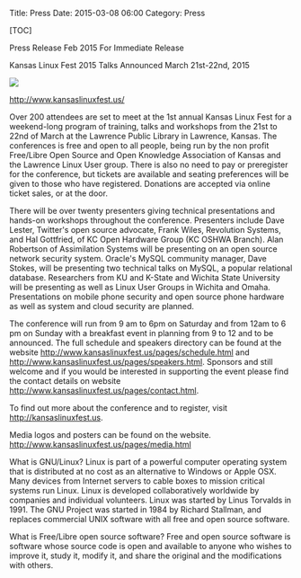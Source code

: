 Title: Press
Date: 2015-03-08 06:00
Category: Press

[TOC]

Press Release Feb 2015
For Immediate Release

Kansas Linux Fest 2015 Talks Announced
March 21st-22nd, 2015

![](http://www.kansaslinuxfest.us/images/klf15logo_twitter_white.png)

http://www.kansaslinuxfest.us/

Over 200 attendees are set to meet at the 1st annual Kansas Linux Fest for a weekend-long program of training, talks and workshops from the 21st to 22nd of March at the Lawrence Public Library in Lawrence, Kansas. The conferences is free and open to all people, being run by the non profit Free/Libre Open Source and Open Knowledge Association of Kansas and the Lawrence Linux User group. There is also no need to pay or preregister for the conference, but tickets are available and seating preferences will be given to those who have registered. Donations are accepted via online ticket sales, or at the door. 

There will be over twenty presenters giving technical presentations and hands-on workshops throughout the conference. Presenters include Dave Lester, Twitter's open source advocate, Frank Wiles, Revolution Systems, and Hal Gottfried, of KC Open Hardware Group (KC OSHWA Branch). Alan Robertson of Assimilation Systems will be presenting on an open source network security system. Oracle's MySQL community manager, Dave Stokes, will be presenting two technical talks on MySQL, a popular relational database. Researchers from KU and K-State and Wichita State University will be presenting as well as Linux User Groups in Wichita and Omaha. Presentations on mobile phone security and open source phone hardware as well as system and cloud security are planned.

The conference will run from 9 am to 6pm on Saturday and from 12am to 6 pm on
Sunday with a breakfast event in planning from 9 to 12 and to be announced. The full schedule and speakers directory can be found at the website
http://www.kansaslinuxfest.us/pages/schedule.html and
http://www.kansaslinuxfest.us/pages/speakers.html. Sponsors and still welcome
and if you would be interested in supporting the event please find the contact
details on website http://www.kansaslinuxfest.us/pages/contact.html. 

To find out more about the conference and to register, visit http://kansaslinuxfest.us.

Media logos and posters can be found on the website.
http://www.kansaslinuxfest.us/pages/media.html

What is GNU/Linux? Linux is part of a powerful computer operating system that is distributed at no cost as an alternative to Windows or Apple OSX. Many devices from Internet servers to cable boxes to mission critical systems run Linux. Linux is developed collaboratively worldwide by companies and individual volunteers. Linux was started by Linus Torvalds in 1991. The GNU Project was started in 1984 by Richard Stallman, and replaces commercial UNIX software with all free and open source software.

What is Free/Libre open source software? Free and open source software is
software whose source code is open and available to anyone who wishes to
improve it, study it, modify it, and share the original and the modifications
with others.

